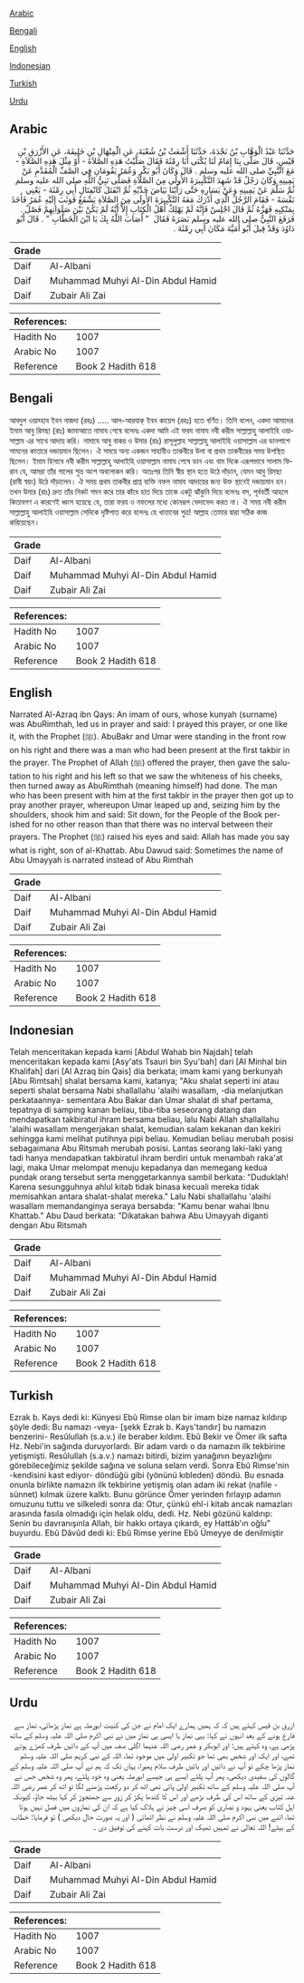 [Arabic](#arabic)

[Bengali](#bengali)

[English](#english)

[Indonesian](#indonesian)

[Turkish](#turkish)

[Urdu](#urdu)

## Arabic


<div dir="rtl" lang="ar" style={{fontSize:'larger',backgroundColor:'#f8f9fa',padding:20}}>
حَدَّثَنَا عَبْدُ الْوَهَّابِ بْنُ نَجْدَةَ، حَدَّثَنَا أَشْعَثُ بْنُ شُعْبَةَ، عَنِ الْمِنْهَالِ بْنِ خَلِيفَةَ، عَنِ الأَزْرَقِ بْنِ قَيْسٍ، قَالَ صَلَّى بِنَا إِمَامٌ لَنَا يُكْنَى أَبَا رِمْثَةَ فَقَالَ صَلَّيْتُ هَذِهِ الصَّلاَةَ - أَوْ مِثْلَ هَذِهِ الصَّلاَةِ - مَعَ النَّبِيِّ صلى الله عليه وسلم ‏.‏ قَالَ وَكَانَ أَبُو بَكْرٍ وَعُمَرُ يَقُومَانِ فِي الصَّفِّ الْمُقَدَّمِ عَنْ يَمِينِهِ وَكَانَ رَجُلٌ قَدْ شَهِدَ التَّكْبِيرَةَ الأُولَى مِنَ الصَّلاَةِ فَصَلَّى نَبِيُّ اللَّهِ صلى الله عليه وسلم ثُمَّ سَلَّمَ عَنْ يَمِينِهِ وَعَنْ يَسَارِهِ حَتَّى رَأَيْنَا بَيَاضَ خَدَّيْهِ ثُمَّ انْفَتَلَ كَانْفِتَالِ أَبِي رِمْثَةَ - يَعْنِي نَفْسَهُ - فَقَامَ الرَّجُلُ الَّذِي أَدْرَكَ مَعَهُ التَّكْبِيرَةَ الأُولَى مِنَ الصَّلاَةِ يَشْفَعُ فَوَثَبَ إِلَيْهِ عُمَرُ فَأَخَذَ بِمَنْكِبِهِ فَهَزَّهُ ثُمَّ قَالَ اجْلِسْ فَإِنَّهُ لَمْ يَهْلِكْ أَهْلُ الْكِتَابِ إِلاَّ أَنَّهُ لَمْ يَكُنْ بَيْنَ صَلَوَاتِهِمْ فَصْلٌ ‏.‏ فَرَفَعَ النَّبِيُّ صلى الله عليه وسلم بَصَرَهُ فَقَالَ ‏ "‏ أَصَابَ اللَّهُ بِكَ يَا ابْنَ الْخَطَّابِ ‏"‏ ‏.‏ قَالَ أَبُو دَاوُدَ وَقَدْ قِيلَ أَبُو أُمَيَّةَ مَكَانَ أَبِي رِمْثَةَ ‏.‏
</div>
<div style={{backgroundColor:'#f8f9fa',padding:20, marginBottom: 10}}><table> <thead> <tr> <th>Grade</th> <th></th> </tr> </thead> <tbody> <tr><td>Daif</td><td>Al-Albani</td></tr><tr><td>Daif</td><td>Muhammad Muhyi Al-Din Abdul Hamid</td></tr><tr><td>Daif</td><td>Zubair Ali Zai</td></tr></tbody></table><table> <thead> <tr> <th>References:</th> <th></th> </tr> </thead> <tbody><tr><td>Hadith No</td><td>1007</td></tr><tr><td>Arabic No</td><td>1007</td></tr><tr><td>Reference</td><td>Book 2 Hadith 618</td></tr></tbody></table></div>

## Bengali


<div dir="ltr" lang="bn" style={{fontSize:'larger',backgroundColor:'#f8f9fa',padding:20}}>
আবদুল ওয়াহ্হাব ইবন নাজদা (রহঃ) ..... আল-আরযাক্ ইবন কায়েস (রহঃ) হতে বর্ণিত। তিনি বলেন, একদা আমাদের ইমাম আবু রিমছা (রাঃ) জামাআতে নামায শেষে বলেনঃ একদা আমি এই ফরয নামায নবী করীম সাল্লাল্লাহু আলাইহি ওয়াসাল্লাম এর সাথে আদায় করি। নামাযে আবু বাকর ও উমার (রাঃ) রাসূলুল্লাহ সাল্লাল্লাহু আলাইহি ওয়াসাল্লাম এর ডানপাশে সামনের কাতারে দন্ডায়মান ছিলেন। ঐ সময়ে অন্য একজন সাহাবীও তাকবীরে উলা বা প্রথম তাকবীরের সময় উপস্থিত ছিলেন। ইমাম হিসাবে নবী করীম সাল্লাল্লাহু আলাইহি ওয়াসাল্লাম নামায শেষে ডান এবং বাম দিকে এরূপভাবে সালাম ফিরান যে, আমরা তাঁর গালের শুভ্র অংশ অবলোকন করি। অতঃপর তিনি স্বীয় স্থান হতে উঠে দাঁড়ান, যেমন আবু রিমছা (রাবী স্বয়ং) উঠে দাঁড়ালেন। ঐ সময় প্রথম তাকবীর প্রাপ্ত ব্যক্তি নফল নামায আদায়ের জন্য উক্ত স্থানেই দন্ডায়মান হন। তখন উমার (রাঃ) দ্রুত তাঁর নিকট গমন করে তার কাঁধে হাত দিয়ে তাকে একটু ঝাঁকুনি দিয়ে বলেনঃ বস, পূর্ববর্তী আহলে কিতাবগণ এ কারণেই ধ্বংস হয়েছে যে, তারা ফরয ও নফলের মধ্যে কোনরূপ ভেদাভেদ করত না। ঐ সময় নবী করীম সাল্লাল্লাহু আলাইহি ওয়াসাল্লাম সেদিকে দৃষ্টিপাত করে বলেনঃ হে খাত্তাবের পুত্র! আল্লাহ তোমার দ্বারা সঠিক কাজ করিয়েছেন।
</div>
<div style={{backgroundColor:'#f8f9fa',padding:20, marginBottom: 10}}><table> <thead> <tr> <th>Grade</th> <th></th> </tr> </thead> <tbody> <tr><td>Daif</td><td>Al-Albani</td></tr><tr><td>Daif</td><td>Muhammad Muhyi Al-Din Abdul Hamid</td></tr><tr><td>Daif</td><td>Zubair Ali Zai</td></tr></tbody></table><table> <thead> <tr> <th>References:</th> <th></th> </tr> </thead> <tbody><tr><td>Hadith No</td><td>1007</td></tr><tr><td>Arabic No</td><td>1007</td></tr><tr><td>Reference</td><td>Book 2 Hadith 618</td></tr></tbody></table></div>

## English


<div dir="ltr" lang="en" style={{fontSize:'larger',backgroundColor:'#f8f9fa',padding:20}}>
Narrated Al-Azraq ibn Qays: An imam of ours, whose kunyah (surname) was AbuRimthah, led us in prayer and said: I prayed this prayer, or one like it, with the Prophet (ﷺ). AbuBakr and Umar were standing in the front row on his right and there was a man who had been present at the first takbir in the prayer. The Prophet of Allah (ﷺ) offered the prayer, then gave the salutation to his right and his left so that we saw the whiteness of his cheeks, then turned away as AbuRimthah (meaning himself) had done. The man who has been present with him at the first takbir in the prayer then got up to pray another prayer, whereupon Umar leaped up and, seizing him by the shoulders, shook him and said: Sit down, for the People of the Book perished for no other reason than that there was no interval between their prayers. The Prophet (ﷺ) raised his eyes and said: Allah has made you say what is right, son of al-Khattab. Abu Dawud said: Sometimes the name of Abu Umayyah is narrated instead of Abu Rimthah
</div>
<div style={{backgroundColor:'#f8f9fa',padding:20, marginBottom: 10}}><table> <thead> <tr> <th>Grade</th> <th></th> </tr> </thead> <tbody> <tr><td>Daif</td><td>Al-Albani</td></tr><tr><td>Daif</td><td>Muhammad Muhyi Al-Din Abdul Hamid</td></tr><tr><td>Daif</td><td>Zubair Ali Zai</td></tr></tbody></table><table> <thead> <tr> <th>References:</th> <th></th> </tr> </thead> <tbody><tr><td>Hadith No</td><td>1007</td></tr><tr><td>Arabic No</td><td>1007</td></tr><tr><td>Reference</td><td>Book 2 Hadith 618</td></tr></tbody></table></div>

## Indonesian


<div dir="ltr" lang="id" style={{fontSize:'larger',backgroundColor:'#f8f9fa',padding:20}}>
Telah menceritakan kepada kami [Abdul Wahab bin Najdah] telah menceritakan kepada kami [Asy'ats Tsauri bin Syu'bah] dari [Al Minhal bin Khalifah] dari [Al Azraq bin Qais] dia berkata; imam kami yang berkunyah [Abu Rimtsah] shalat bersama kami, katanya; "Aku shalat seperti ini atau seperti shalat bersama Nabi shallallahu 'alaihi wasallam, -dia melanjutkan perkataannya- sementara Abu Bakar dan Umar shalat di shaf pertama, tepatnya di samping kanan beliau, tiba-tiba seseorang datang dan mendapatkan takbiratul ihram bersama beliau, lalu Nabi Allah shallallahu 'alaihi wasallam mengerjakan shalat, kemudian salam kekanan dan kekiri sehingga kami melihat putihnya pipi beliau. Kemudian beliau merubah posisi sebagaimana Abu Ritsmah merubah posisi. Lantas seorang laki-laki yang tadi hanya mendapatkan takbiratul ihram berdiri untuk menambah raka'at lagi, maka Umar melompat menuju kepadanya dan memegang kedua pundak orang tersebut serta menggetarkannya sambil berkata: "Duduklah! Karena sesungguhnya ahlul kitab tidak binasa kecuali mereka tidak memisahkan antara shalat-shalat mereka." Lalu Nabi shallallahu 'alaihi wasallam memandanginya seraya bersabda: "Kamu benar wahai Ibnu Khattab." Abu Daud berkata: "Dikatakan bahwa Abu Umayyah diganti dengan Abu Ritsmah
</div>
<div style={{backgroundColor:'#f8f9fa',padding:20, marginBottom: 10}}><table> <thead> <tr> <th>Grade</th> <th></th> </tr> </thead> <tbody> <tr><td>Daif</td><td>Al-Albani</td></tr><tr><td>Daif</td><td>Muhammad Muhyi Al-Din Abdul Hamid</td></tr><tr><td>Daif</td><td>Zubair Ali Zai</td></tr></tbody></table><table> <thead> <tr> <th>References:</th> <th></th> </tr> </thead> <tbody><tr><td>Hadith No</td><td>1007</td></tr><tr><td>Arabic No</td><td>1007</td></tr><tr><td>Reference</td><td>Book 2 Hadith 618</td></tr></tbody></table></div>

## Turkish


<div dir="ltr" lang="tr" style={{fontSize:'larger',backgroundColor:'#f8f9fa',padding:20}}>
Ezrak b. Kays dedi ki: Künyesi Ebû Rimse olan bir imam bize namaz kıldırıp şöyle dedi: Bu namazı -veya- [şekk Ezrak b. Kays'tandır] bu namazın benzerini- Resûlullah (s.a.v.) ile beraber kıldım. Ebû Bekir ve Ömer ilk safta Hz. Nebi'in sağında duruyorlardı. Bir adam vardı o da namazın ilk tekbirine yetişmişti. Resûlullah (s.a.v.) namazı bitirdi, bizim yanağının beyazlığını görebileceğimiz şekilde sağına ve soluna selam verdi. Sonra Ebû Rimse'nin -kendisini kast ediyor- döndüğü gibi (yönünü kıbleden) döndü. Bu esnada onunla birlikte namazın ilk tekbirine yetişmiş olan adam iki rekat (nafile - sünnet) kılmak üzere kalktı. Bunu görünce Ömer yerinden fırlayıp adamın omuzunu tuttu ve silkeledi sonra da: Otur, çünkü ehl-i kitab ancak namazları arasında fasıla olmadığı için helak oldu, dedi. Hz. Nebi gözünü kaldırıp: Senin bu davranışınla Allah, bir hakkı ortaya çıkardı, ey Hattâb'ın oğlu" buyurdu. Ebû Dâvûd dedi ki: Ebû Rimse yerine Ebû Ümeyye de denilmiştir
</div>
<div style={{backgroundColor:'#f8f9fa',padding:20, marginBottom: 10}}><table> <thead> <tr> <th>Grade</th> <th></th> </tr> </thead> <tbody> <tr><td>Daif</td><td>Al-Albani</td></tr><tr><td>Daif</td><td>Muhammad Muhyi Al-Din Abdul Hamid</td></tr><tr><td>Daif</td><td>Zubair Ali Zai</td></tr></tbody></table><table> <thead> <tr> <th>References:</th> <th></th> </tr> </thead> <tbody><tr><td>Hadith No</td><td>1007</td></tr><tr><td>Arabic No</td><td>1007</td></tr><tr><td>Reference</td><td>Book 2 Hadith 618</td></tr></tbody></table></div>

## Urdu


<div dir="rtl" lang="ur" style={{fontSize:'larger',backgroundColor:'#f8f9fa',padding:20}}>
ازرق بن قیس کہتے ہیں کہ کہ ہمیں ہمارے ایک امام نے جن کی کنیت ابورمثہ ہے نماز پڑھائی، نماز سے فارغ ہونے کے بعد انہوں نے کہا: یہی نماز یا ایسی ہی نماز میں نے نبی اکرم صلی اللہ علیہ وسلم کے ساتھ پڑھی ہے، وہ کہتے ہیں: اور ابوبکر و عمر رضی اللہ عنہما اگلی صف میں آپ کے دائیں طرف کھڑے ہوتے تھے، اور ایک اور شخص بھی تھا جو تکبیر اولیٰ میں موجود تھا، اللہ کے نبی کریم صلی اللہ علیہ وسلم نماز پڑھا چکے تو آپ نے دائیں اور بائیں طرف سلام پھیرا، یہاں تک کہ ہم نے آپ صلی اللہ علیہ وسلم کے گالوں کی سفیدی دیکھی، پھر آپ پلٹے ایسے ہی جیسے ابورمثہ یعنی وہ خود پلٹے، پھر وہ شخص جس نے آپ صلی اللہ علیہ وسلم کے ساتھ تکبیر اولیٰ پائی تھی اٹھ کر دو رکعت پڑھنے لگا تو اٹھ کر عمر رضی اللہ عنہ تیزی کے ساتھ اس کی طرف بڑھے اور اس کا کندھا پکڑ کر زور سے جھنجوڑ کر کہا بیٹھ جاؤ، کیونکہ اہل کتاب یعنی یہود و نصاریٰ کو صرف اسی چیز نے ہلاک کیا ہے کہ ان کی نمازوں میں فصل نہیں ہوتا تھا، اتنے میں نبی اکرم صلی اللہ علیہ وسلم نے نظر اٹھائی ( اور یہ صورت حال دیکھی ) تو فرمایا: خطاب کے بیٹے! اللہ تعالیٰ نے تمہیں ٹھیک اور درست بات کہنے کی توفیق دی ۔
</div>
<div style={{backgroundColor:'#f8f9fa',padding:20, marginBottom: 10}}><table> <thead> <tr> <th>Grade</th> <th></th> </tr> </thead> <tbody> <tr><td>Daif</td><td>Al-Albani</td></tr><tr><td>Daif</td><td>Muhammad Muhyi Al-Din Abdul Hamid</td></tr><tr><td>Daif</td><td>Zubair Ali Zai</td></tr></tbody></table><table> <thead> <tr> <th>References:</th> <th></th> </tr> </thead> <tbody><tr><td>Hadith No</td><td>1007</td></tr><tr><td>Arabic No</td><td>1007</td></tr><tr><td>Reference</td><td>Book 2 Hadith 618</td></tr></tbody></table></div>